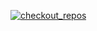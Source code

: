 [![checkout_repos](https://github.com/kscot/ck/actions/workflows/checkout_repos.yml/badge.svg)](https://github.com/kscot/ck/actions/workflows/checkout_repos.yml)
